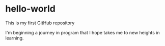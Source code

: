 # hello-world
This is my first GitHub repository

I'm beginning a journey in program that I hope takes me to new heights in learning. 
